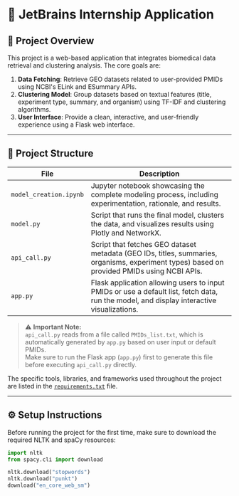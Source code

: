 # 🚀 JetBrains Internship Application

## 🧩 Project Overview

This project is a web-based application that integrates biomedical data retrieval and clustering analysis. The core goals are:

1. **Data Fetching**: Retrieve GEO datasets related to user-provided PMIDs using NCBI's ELink and ESummary APIs.
2. **Clustering Model**: Group datasets based on textual features (title, experiment type, summary, and organism) using TF-IDF and clustering algorithms.
3. **User Interface**: Provide a clean, interactive, and user-friendly experience using a Flask web interface.

---

## 📁 Project Structure

| File | Description |
|------|-------------|
| `model_creation.ipynb` | Jupyter notebook showcasing the complete modeling process, including experimentation, rationale, and results. |
| `model.py` | Script that runs the final model, clusters the data, and visualizes results using Plotly and NetworkX. |
| `api_call.py` | Script that fetches GEO dataset metadata (GEO IDs, titles, summaries, organisms, experiment types) based on provided PMIDs using NCBI APIs. |
| `app.py` | Flask application allowing users to input PMIDs or use a default list, fetch data, run the model, and display interactive visualizations. |

> ⚠️ **Important Note:**  
> `api_call.py` reads from a file called `PMIDs_list.txt`, which is automatically generated by `app.py` based on user input or default PMIDs.  
> Make sure to run the Flask app (`app.py`) first to generate this file before executing `api_call.py` directly.

The specific tools, libraries, and frameworks used throughout the project are listed in the [`requirements.txt`](requirements.txt) file.

---

## ⚙️ Setup Instructions

Before running the project for the first time, make sure to download the required NLTK and spaCy resources:

```python
import nltk
from spacy.cli import download

nltk.download("stopwords")
nltk.download("punkt")
download("en_core_web_sm")

